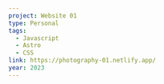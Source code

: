 ```yaml
---
project: Website 01
type: Personal
tags:
  - Javascript
  - Astro
  - CSS
link: https://photography-01.netlify.app/
year: 2023
---
```

